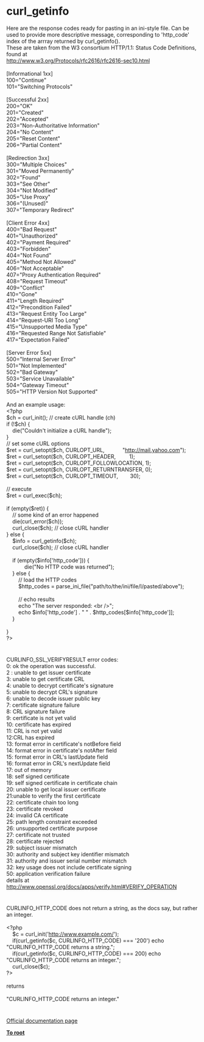 # curl_getinfo




<div class="phpcode"><span class="html">
Here are the response codes ready for pasting in an ini-style file. Can be used to provide more descriptive message, corresponding to &apos;http_code&apos; index of the arrray returned by curl_getinfo(). <br>These are taken from the W3 consortium HTTP/1.1: Status Code Definitions, found at<br><a href="http://www.w3.org/Protocols/rfc2616/rfc2616-sec10.html" rel="nofollow" target="_blank">http://www.w3.org/Protocols/rfc2616/rfc2616-sec10.html</a><br><br>[Informational 1xx]<br>100=&quot;Continue&quot;<br>101=&quot;Switching Protocols&quot;<br><br>[Successful 2xx]<br>200=&quot;OK&quot;<br>201=&quot;Created&quot;<br>202=&quot;Accepted&quot;<br>203=&quot;Non-Authoritative Information&quot;<br>204=&quot;No Content&quot;<br>205=&quot;Reset Content&quot;<br>206=&quot;Partial Content&quot;<br><br>[Redirection 3xx]<br>300=&quot;Multiple Choices&quot;<br>301=&quot;Moved Permanently&quot;<br>302=&quot;Found&quot;<br>303=&quot;See Other&quot;<br>304=&quot;Not Modified&quot;<br>305=&quot;Use Proxy&quot;<br>306=&quot;(Unused)&quot;<br>307=&quot;Temporary Redirect&quot;<br><br>[Client Error 4xx]<br>400=&quot;Bad Request&quot;<br>401=&quot;Unauthorized&quot;<br>402=&quot;Payment Required&quot;<br>403=&quot;Forbidden&quot;<br>404=&quot;Not Found&quot;<br>405=&quot;Method Not Allowed&quot;<br>406=&quot;Not Acceptable&quot;<br>407=&quot;Proxy Authentication Required&quot;<br>408=&quot;Request Timeout&quot;<br>409=&quot;Conflict&quot;<br>410=&quot;Gone&quot;<br>411=&quot;Length Required&quot;<br>412=&quot;Precondition Failed&quot;<br>413=&quot;Request Entity Too Large&quot;<br>414=&quot;Request-URI Too Long&quot;<br>415=&quot;Unsupported Media Type&quot;<br>416=&quot;Requested Range Not Satisfiable&quot;<br>417=&quot;Expectation Failed&quot;<br><br>[Server Error 5xx]<br>500=&quot;Internal Server Error&quot;<br>501=&quot;Not Implemented&quot;<br>502=&quot;Bad Gateway&quot;<br>503=&quot;Service Unavailable&quot;<br>504=&quot;Gateway Timeout&quot;<br>505=&quot;HTTP Version Not Supported&quot;<br><br>And an example usage:<br><span class="default">&lt;?php<br>$ch </span><span class="keyword">= </span><span class="default">curl_init</span><span class="keyword">(); </span><span class="comment">// create cURL handle (ch)<br></span><span class="keyword">if (!</span><span class="default">$ch</span><span class="keyword">) {<br>&#xA0; &#xA0; die(</span><span class="string">&quot;Couldn&apos;t initialize a cURL handle&quot;</span><span class="keyword">);<br>}<br></span><span class="comment">// set some cURL options<br></span><span class="default">$ret </span><span class="keyword">= </span><span class="default">curl_setopt</span><span class="keyword">(</span><span class="default">$ch</span><span class="keyword">, </span><span class="default">CURLOPT_URL</span><span class="keyword">,&#xA0; &#xA0; &#xA0; &#xA0; &#xA0; &#xA0; </span><span class="string">&quot;<a href="http://mail.yahoo.com" rel="nofollow" target="_blank">http://mail.yahoo.com</a>&quot;</span><span class="keyword">);<br></span><span class="default">$ret </span><span class="keyword">= </span><span class="default">curl_setopt</span><span class="keyword">(</span><span class="default">$ch</span><span class="keyword">, </span><span class="default">CURLOPT_HEADER</span><span class="keyword">,&#xA0; &#xA0; &#xA0; &#xA0;&#xA0; </span><span class="default">1</span><span class="keyword">);<br></span><span class="default">$ret </span><span class="keyword">= </span><span class="default">curl_setopt</span><span class="keyword">(</span><span class="default">$ch</span><span class="keyword">, </span><span class="default">CURLOPT_FOLLOWLOCATION</span><span class="keyword">, </span><span class="default">1</span><span class="keyword">);<br></span><span class="default">$ret </span><span class="keyword">= </span><span class="default">curl_setopt</span><span class="keyword">(</span><span class="default">$ch</span><span class="keyword">, </span><span class="default">CURLOPT_RETURNTRANSFER</span><span class="keyword">, </span><span class="default">0</span><span class="keyword">);<br></span><span class="default">$ret </span><span class="keyword">= </span><span class="default">curl_setopt</span><span class="keyword">(</span><span class="default">$ch</span><span class="keyword">, </span><span class="default">CURLOPT_TIMEOUT</span><span class="keyword">,&#xA0; &#xA0; &#xA0; &#xA0; </span><span class="default">30</span><span class="keyword">);<br><br></span><span class="comment">// execute<br></span><span class="default">$ret </span><span class="keyword">= </span><span class="default">curl_exec</span><span class="keyword">(</span><span class="default">$ch</span><span class="keyword">);<br><br>if (empty(</span><span class="default">$ret</span><span class="keyword">)) {<br>&#xA0; &#xA0; </span><span class="comment">// some kind of an error happened<br>&#xA0; &#xA0; </span><span class="keyword">die(</span><span class="default">curl_error</span><span class="keyword">(</span><span class="default">$ch</span><span class="keyword">));<br>&#xA0; &#xA0; </span><span class="default">curl_close</span><span class="keyword">(</span><span class="default">$ch</span><span class="keyword">); </span><span class="comment">// close cURL handler<br></span><span class="keyword">} else {<br>&#xA0; &#xA0; </span><span class="default">$info </span><span class="keyword">= </span><span class="default">curl_getinfo</span><span class="keyword">(</span><span class="default">$ch</span><span class="keyword">);<br>&#xA0; &#xA0; </span><span class="default">curl_close</span><span class="keyword">(</span><span class="default">$ch</span><span class="keyword">); </span><span class="comment">// close cURL handler<br><br>&#xA0; &#xA0; </span><span class="keyword">if (empty(</span><span class="default">$info</span><span class="keyword">[</span><span class="string">&apos;http_code&apos;</span><span class="keyword">])) {<br>&#xA0; &#xA0; &#xA0; &#xA0; &#xA0; &#xA0; die(</span><span class="string">&quot;No HTTP code was returned&quot;</span><span class="keyword">); <br>&#xA0; &#xA0; } else {<br>&#xA0; &#xA0; &#xA0; &#xA0; </span><span class="comment">// load the HTTP codes<br>&#xA0; &#xA0; &#xA0; &#xA0; </span><span class="default">$http_codes </span><span class="keyword">= </span><span class="default">parse_ini_file</span><span class="keyword">(</span><span class="string">&quot;path/to/the/ini/file/I/pasted/above&quot;</span><span class="keyword">);<br>&#xA0; &#xA0; &#xA0; &#xA0; <br>&#xA0; &#xA0; &#xA0; &#xA0; </span><span class="comment">// echo results<br>&#xA0; &#xA0; &#xA0; &#xA0; </span><span class="keyword">echo </span><span class="string">&quot;The server responded: &lt;br /&gt;&quot;</span><span class="keyword">;<br>&#xA0; &#xA0; &#xA0; &#xA0; echo </span><span class="default">$info</span><span class="keyword">[</span><span class="string">&apos;http_code&apos;</span><span class="keyword">] . </span><span class="string">&quot; &quot; </span><span class="keyword">. </span><span class="default">$http_codes</span><span class="keyword">[</span><span class="default">$info</span><span class="keyword">[</span><span class="string">&apos;http_code&apos;</span><span class="keyword">]];<br>&#xA0; &#xA0; }<br><br>}<br></span><span class="default">?&gt;</span>
</span>
</div>
  

#


<div class="phpcode"><span class="html">
CURLINFO_SSL_VERIFYRESULT error codes:<br>0: ok the operation was successful. <br>2 : unable to get issuer certificate<br>3: unable to get certificate CRL<br>4: unable to decrypt certificate&apos;s signature<br>5: unable to decrypt CRL&apos;s signature<br>6: unable to decode issuer public key<br>7: certificate signature failure<br>8: CRL signature failure<br>9: certificate is not yet valid<br>10: certificate has expired<br>11: CRL is not yet valid<br>12:CRL has expired<br>13: format error in certificate&apos;s notBefore field<br>14: format error in certificate&apos;s notAfter field<br>15: format error in CRL&apos;s lastUpdate field<br>16: format error in CRL&apos;s nextUpdate field<br>17: out of memory<br>18: self signed certificate<br>19: self signed certificate in certificate chain<br>20: unable to get local issuer certificate<br>21:unable to verify the first certificate<br>22: certificate chain too long<br>23: certificate revoked<br>24: invalid CA certificate<br>25: path length constraint exceeded<br>26: unsupported certificate purpose<br>27: certificate not trusted<br>28: certificate rejected<br>29: subject issuer mismatch<br>30: authority and subject key identifier mismatch<br>31: authority and issuer serial number mismatch<br>32: key usage does not include certificate signing<br>50: application verification failure<br>details at <a href="http://www.openssl.org/docs/apps/verify.html#VERIFY_OPERATION" rel="nofollow" target="_blank">http://www.openssl.org/docs/apps/verify.html#VERIFY_OPERATION</a></span>
</div>
  

#


<div class="phpcode"><span class="html">
CURLINFO_HTTP_CODE does not return a string, as the docs say, but rather an integer.<br><br><span class="default">&lt;?php<br>&#xA0; &#xA0; $c </span><span class="keyword">= </span><span class="default">curl_init</span><span class="keyword">(</span><span class="string">&apos;<a href="http://www.example.com/" rel="nofollow" target="_blank">http://www.example.com/</a>&apos;</span><span class="keyword">);<br>&#xA0; &#xA0; if(</span><span class="default">curl_getinfo</span><span class="keyword">(</span><span class="default">$c</span><span class="keyword">, </span><span class="default">CURLINFO_HTTP_CODE</span><span class="keyword">) === </span><span class="string">&apos;200&apos;</span><span class="keyword">) echo </span><span class="string">&quot;CURLINFO_HTTP_CODE returns a string.&quot;</span><span class="keyword">;<br>&#xA0; &#xA0; if(</span><span class="default">curl_getinfo</span><span class="keyword">(</span><span class="default">$c</span><span class="keyword">, </span><span class="default">CURLINFO_HTTP_CODE</span><span class="keyword">) === </span><span class="default">200</span><span class="keyword">) echo </span><span class="string">&quot;CURLINFO_HTTP_CODE returns an integer.&quot;</span><span class="keyword">;<br>&#xA0; &#xA0; </span><span class="default">curl_close</span><span class="keyword">(</span><span class="default">$c</span><span class="keyword">);<br></span><span class="default">?&gt;<br></span><br>returns<br><br>&quot;CURLINFO_HTTP_CODE returns an integer.&quot;</span>
</div>
  

#

[Official documentation page](https://www.php.net/manual/en/function.curl-getinfo.php)

**[To root](/README.md)**